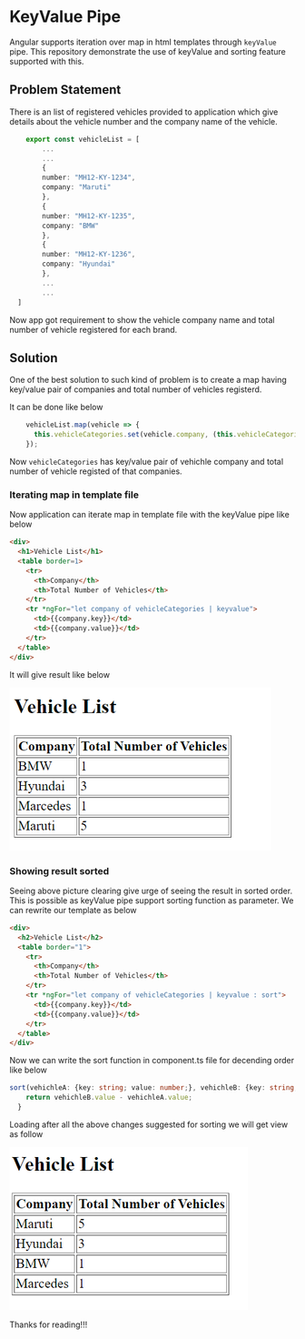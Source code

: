 # KeyValue Pipe 
Angular supports iteration over map in html templates through `keyValue` pipe. This repository demonstrate the use of keyValue and sorting feature supported with this.

## Problem Statement
There is an list of registered vehicles provided to application which give details about the vehicle number and the company name of the vehicle.

```typescript
    export const vehicleList = [
        ...
        ...
        {
        number: "MH12-KY-1234",
        company: "Maruti"
        },
        {
        number: "MH12-KY-1235",
        company: "BMW"
        },
        {
        number: "MH12-KY-1236",
        company: "Hyundai"
        },
        ...
        ...
  ]
```
Now app got requirement to show the vehicle company name and total number of vehicle registered for each brand.

## Solution

One of the best solution to such kind of problem is to create a map having key/value pair of companies and total number of vehicles registerd.

It can be done like below

```typescript
    vehicleList.map(vehicle => {
      this.vehicleCategories.set(vehicle.company, (this.vehicleCategories.get(vehicle.company) ?? 0) + 1);
    });
```
Now `vehicleCategories` has key/value pair of vehichle company and total number of vehicle registed of that companies.

### Iterating map in template file
Now application can iterate map in template file with the keyValue pipe like below
```html
<div>
  <h1>Vehicle List</h1>
  <table border=1>
    <tr>
      <th>Company</th>
      <th>Total Number of Vehicles</th>
    </tr>
    <tr *ngFor="let company of vehicleCategories | keyvalue">
      <td>{{company.key}}</td>
      <td>{{company.value}}</td>
    </tr>
  </table>
</div>
```
It will give result like below

![](doc-res/vehicle-unsorted.png)
### Showing result sorted
Seeing above picture clearing give urge of seeing the result in sorted order. This is possible as keyValue pipe support sorting function as parameter. 
We can rewrite our template as below
```html
<div>
  <h2>Vehicle List</h2>
  <table border="1">
    <tr>
      <th>Company</th>
      <th>Total Number of Vehicles</th>
    </tr>
    <tr *ngFor="let company of vehicleCategories | keyvalue : sort">
      <td>{{company.key}}</td>
      <td>{{company.value}}</td>
    </tr>
  </table>
</div>
```
Now we can write the sort function in component.ts file for decending order  like below
```typescript
sort(vehichleA: {key: string; value: number;}, vehichleB: {key: string; value: number;}) {
    return vehichleB.value - vehichleA.value;
  }
```
Loading after all the above changes suggested for sorting we will get view as follow

![](doc-res/vehicle-sorted.png)

Thanks for reading!!!
